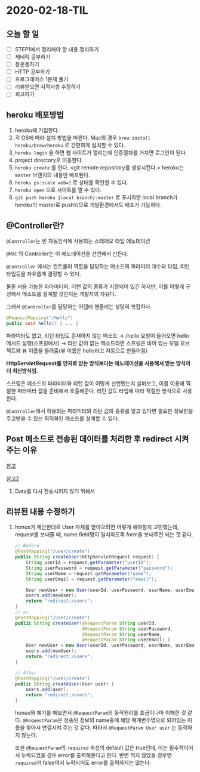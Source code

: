 # 2020-02-18-TIL

## 오늘 할 일

- [ ] STEP1에서 정리해야 할 내용 정리하기
- [ ] 제네릭 공부하기
- [ ] 등운동하기
- [ ] HTTP 공부하기
- [ ] 프로그래머스 1문제 풀기
- [ ] 리뷰받으면 지적사항 수정하기
- [ ] 회고하기

## heroku 배포방법

1. heroku에 가입한다.
2. 각 OS에 따라 설치 방법을 따른다.
   Mac의 경우 `brew install heroku/brew/heroku` 로 간편하게 설치할 수 있다.
3. `heroku login` 을 하면 웹 사이트가 열리는데 인증절차를 거치면 로그인이 된다.
4. project directory로 이동한다.
5. `heroku create` 를 한다. <git remote repository를 생성시킨다.>
   heroku는 `master` 브랜치의 내용만 배포된다.
6. `heroku ps:scale web=1` 로 상태를 확인할 수 있다.
7. `heroku open` 으로 사이트를 열 수 있다.
8. `git push heroku {local branch}:master` 로 푸시하면 local branch가 heroku의 master로 push되므로 개발환경에서도 배포가 가능하다.

## @Controller란?

`@Controller`는 빈 자동인식에 사용되는 스테레오 타입 애노테이션

`@MVC` 의  Controller는 이 애노테이션을 선언해서 만든다.

`@Controller` 에서는 컨트롤러 역할을 담당하는 메소드의 파라미터 개수와 타입, 리턴 타입등을 자유롭게 결정할 수 있다.

물론 사용 가능한 파라미터와, 리턴 값의 종류가 지정되어 있긴 하지만, 이를 어떻게 구성해서 메소드를 설계할 것인지는 개발자의 자유다.

그래서 `@Controller`를 담당하는 어댑터 핸들러는 상당히 복잡하다.

```java
@RequestMapping("/hello")
public void hello() { ... }
```

파라미터도 없고, 리턴 타입도 존재하지 않는 메소드 → /hello 요청이 들어오면 hello 메서드 실행(스프링에서) → 리턴 값이 없는 메소드라면 스프링은 비어 있는 모델 오브젝트와 뷰 이름을 돌려줌(뷰 이름은 hello라고 자동으로 만들어짐)

**HttpServletRequest를 인자로 받는 방식보다는 애노테이션을 사용해서 받는 방식이 더 최신방식임.**

스프링은 메소드의 파라미터와 리턴 값이 어떻게 선언됐는지 살펴보고, 이를 이용해 적절한 파라미터 값을 준비해서 호출해준다. 리턴 값도 타입에 따라 적절한 방식으로 사용한다.

`@Controller`에서 허용되는 파라미터와 리턴 값의 종류를 알고 있다면 필요한 정보만을 주고받을 수 있는 최적화된 메소드를 설계할 수 있다.

## Post 메소드로 전송된 데이터를 처리한 후 redirect 시켜주는 이유

[참고](https://stackoverflow.com/questions/1083357/do-you-always-redirect-after-post-if-yes-how-do-you-manage-it)

[참고2](https://blog.outsider.ne.kr/312)

1. Data를 다시 전송시키지 않기 위해서

## 리뷰된 내용 수정하기

1. honux가 제안한대로 User 자체를 받아오려면 어떻게 해야할지 고민했는데, request를 보내줄 때, name field명이 일치하도록 form을 보내주면 되는 것 같다.

   ```java
   // Before
   @PostMapping("/user/create")
   public String createUser(HttpServletRequest request) {
       String userId = request.getParameter("userId");
       String userPassword = request.getParameter("password");
       String userName = request.getParameter("name");
       String userEmail = request.getParameter("email");
   
       User newUser = new User(userId, userPassword, userName, userEmail);
       users.add(newUser);
       return "redirect:/users";
   }
   // or
   @PostMapping("/user/create")
   public String createUser(@RequestParam String userId,
                            @RequestParam String userPassword,
                            @RequestParam String userName,
                            @RequestParam String userEmail) {
       User newUser = new User(userId, userPassword, userName, userEmail);
       users.add(newUser);
       return "redirect:/users";
   }
   ```

   ```java
   // After
   @PostMapping("/user/create")
   public String createUser(User user) {
       users.add(user);
       return "redirect:/users";
   }
   ```

   honux와 얘기를 해보면서 `@RequestParam`의 동작원리를 조금이나마 이해한 것 같다. `@RequestParam`은 전송된 정보의 name중에 해당 매개변수명으로 되어있는 이름을 찾아서 연결시켜 주는 것 같다. 따라서 `@RequestParam User user` 는 동작하지 않는다.

   또한 `@RequestParam`의 `required` 속성의 default 값은 true인데, 이는 필수적이어서 누락되었을 경우 error를 출력해준다고 한다. 반면 적지 않았을 경우엔 `required`가 false여서 누락되어도 error를 출력하지는 않는다.

   